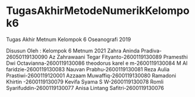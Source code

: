 # TugasAkhirMetodeNumerikKelompok6
Tugas Akhir Metnum Kelompok 6 Oseanografi 2019 

Disusun Oleh : Kelompok 6 Metnum 2021 
       Zahra Aninda Pradiva-26050119130090
       Az Zahrawaani Tegar Fityanto-2600119130089
       Pramesthi Dwi Octavianna-2600119130086
       theodorus karel e m-2600119130084
       M Al faridzie-2600119130083
       Nauvan Prabhu-2600119130081
       Reza Aulia Prastiwi-2600119120001
       Azzaam Muwaffiq-2600119130080
       Ramadoni Khirtin -2600119130079
       Kevifa Syama S W-2600119130078
       Romli Syarifuddin-2600119130077
       Anisa Lintang Safitri-2600119130076
